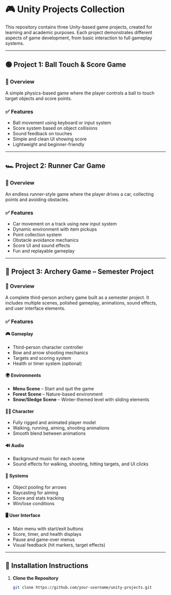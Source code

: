 # 🎮 Unity Projects Collection

This repository contains three Unity-based game projects, created for learning and academic purposes. Each project demonstrates different aspects of game development, from basic interaction to full gameplay systems.

---

## 🟢 Project 1: Ball Touch & Score Game

### 📌 Overview
A simple physics-based game where the player controls a ball to touch target objects and score points.

### ✅ Features
- Ball movement using keyboard or input system
- Score system based on object collisions
- Sound feedback on touches
- Simple and clean UI showing score
- Lightweight and beginner-friendly

---

## 🏎️ Project 2: Runner Car Game

### 📌 Overview
An endless runner-style game where the player drives a car, collecting points and avoiding obstacles.

### ✅ Features
- Car movement on a track using new input system
- Dynamic environment with item pickups
- Point collection system
- Obstacle avoidance mechanics
- Score UI and sound effects
- Fun and replayable gameplay

---

## 🏹 Project 3: Archery Game – Semester Project

### 📌 Overview
A complete third-person archery game built as a semester project. It includes multiple scenes, polished gameplay, animations, sound effects, and user interface elements.

### ✅ Features

#### 🎮 Gameplay
- Third-person character controller
- Bow and arrow shooting mechanics
- Targets and scoring system
- Health or timer system (optional)

#### 🌍 Environments
- **Menu Scene** – Start and quit the game
- **Forest Scene** – Nature-based environment
- **Snow/Sledge Scene** – Winter-themed level with sliding elements

#### 🧍‍♂️ Character
- Fully rigged and animated player model
- Walking, running, aiming, shooting animations
- Smooth blend between animations

#### 🔊 Audio
- Background music for each scene
- Sound effects for walking, shooting, hitting targets, and UI clicks

#### 🧠 Systems
- Object pooling for arrows
- Raycasting for aiming
- Score and stats tracking
- Win/lose conditions

#### 🖥️ User Interface
- Main menu with start/exit buttons
- Score, timer, and health displays
- Pause and game-over menus
- Visual feedback (hit markers, target effects)

---

## 🚀 Installation Instructions

1. **Clone the Repository**
   ```bash
   git clone https://github.com/your-username/unity-projects.git
